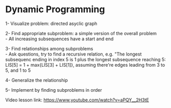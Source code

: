 # Dynamic Programming

1- Visualize problem: directed asyclic graph

2- Find appropriate subproblem: a simple version of the overall problem  
    - All increasing subsequences have a start and end

3- Find relationships among subproblems  
    - Ask questions, try to find a recursive relation, e.g.
      "The longest subsequenc ending in index 5 is 1 plus the longest subsequence
      reaching 5: LIS[5] = 1 + max{LIS[3] + LIS[1]}, assuming there're edges
      leading from 3 to 5, and 1 to 5

4- Generalize the relationship

5- Implement by finding subproblems in order

Video lesson link: https://www.youtube.com/watch?v=aPQY__2H3tE
